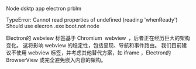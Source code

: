 
Node dsktp app  electron prblm


TypeError: Cannot read properties of undefined (reading 'whenReady')
Should use elecron .exe boot.not  node



Electron的 webview 标签基于 Chromium webview ，后者正在经历巨大的架构变化。 这将影响 webview 的稳定性，包括呈现、导航和事件路由。 我们目前建议不使用 webview 标签，并考虑其他替代方案，如 iframe ，Electron的 BrowserView 或完全避免嵌入内容的架构。
